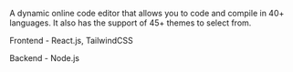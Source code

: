 A dynamic online code editor that allows you to code and compile in 40+ languages. It also has the support of 45+ themes to select from.

Frontend - React.js, TailwindCSS

Backend - Node.js